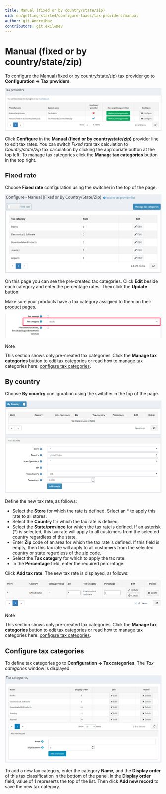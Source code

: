 ```yaml
---
title: Manual (fixed or by country/state/zip)
uid: en/getting-started/configure-taxes/tax-providers/manual
author: git.AndreiMaz
contributors: git.exileDev
---
```


# Manual (fixed or by country/state/zip)

To configure the Manual (fixed or by country/state/zip) tax provider go to **Configuration → Tax providers**.

![Tax providers](_static/manual/tax-providers.png)

Click **Configure** in the **Manual (fixed or by country/state/zip)** provider line to edit tax rates.
You can switch *Fixed rate* tax calculation to *Country/state/zip* tax calculation by clicking the appropriate button at the top left.
To manage tax categories click the **Manage tax categories** button in the top right.

## Fixed rate

Choose **Fixed rate** configuration using the switcher in the top of the page.

![Configure](_static/manual/configure.jpg)

On this page you can see the pre-created tax categories. Click **Edit** beside each category and enter the percentage rates. Then click the **Update** button.

Make sure your products have a tax category assigned to them on their [product pages](xref:en/running-your-store/catalog/products/add-products).

![Product](_static/manual/product.jpg)

> [!NOTE]
>
> This section shows only pre-created tax categories. Click the **Manage tax categories** button to edit tax categories or read how to manage tax categories here: [configure tax categories](#configure-tax-categories).

## By country

Choose **By country** configuration using the switcher in the top of the page.

![By country](_static/manual/tax-by-country.png)

Define the new tax rate, as follows:

* Select the **Store** for which the rate is defined. Select an * to apply this rate to all stores.
* Select the **Country** for which the tax rate is defined.
* Select the **State/province** for which the tax rate is defined. If an asterisk (*) is selected, this tax rate will apply to all customers from the selected country regardless of the state.
* Enter **Zip** code of an area for which the tax rate is defined. If this field is empty, then this tax rate will apply to all customers from the selected country or state regardless of the zip code.
* Select the **Tax category** for which to apply the tax rate.
* In the **Percentage** field, enter the required percentage.

Click **Add tax rate**. The new tax rate is displayed, as follows:

![Add tax rate](_static/manual/add-tax-rate.png)

> [!NOTE]
>
> This section shows only pre-created tax categories. Click the **Manage tax categories** button to edit tax categories or read how to manage tax categories here: [configure tax categories](#configure-tax-categories).

## Configure tax categories

To define tax categories go to **Configuration → Tax categories**. The *Tax categories* window is displayed:

![Tax categories](_static/manual/tax-categories.jpg)

To add a new tax category, enter the category **Name**, and the **Display order** of this tax classification in the bottom of the panel. In the **Display order** field, value of 1 represents the top of the list. Then click **Add new record** to save the new tax category.
